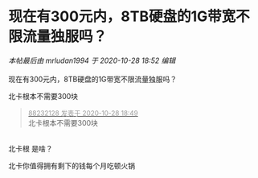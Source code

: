 # 现在有300元内，8TB硬盘的1G带宽不限流量独服吗？


<i class="pstatus"> 本帖最后由 mrludan1994 于 2020-10-28 18:52 编辑 </i><br />
<br />
现在有300元内，8TB硬盘的1G带宽不限流量独服吗？

北卡根本不需要300块

<div class="quote"><blockquote><font size="2"><a href="https://www.hostloc.com/forum.php?mod=redirect&amp;goto=findpost&amp;pid=9365629&amp;ptid=759519" target="_blank"><font color="#999999">88232128 发表于 2020-10-28 18:49</font></a></font><br />
北卡根本不需要300块</blockquote></div><br />
北卡根 是啥？

北卡你值得拥有<img src="static/image/smiley/default/lol.gif" smilieid="12" border="0" alt="" />剩下的钱每个月吃顿火锅
